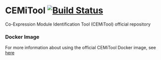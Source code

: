 # CEMiTool [![Build Status](https://travis-ci.org/csbl-usp/CEMiTool.svg?branch=master)](https://travis-ci.org/csbl-usp/CEMiTool)
Co-Expression Module Identification Tool (CEMiTool) official repository 

### Docker Image
For more information about using the official CEMiTool Docker image, see [here](docker/example.md)
